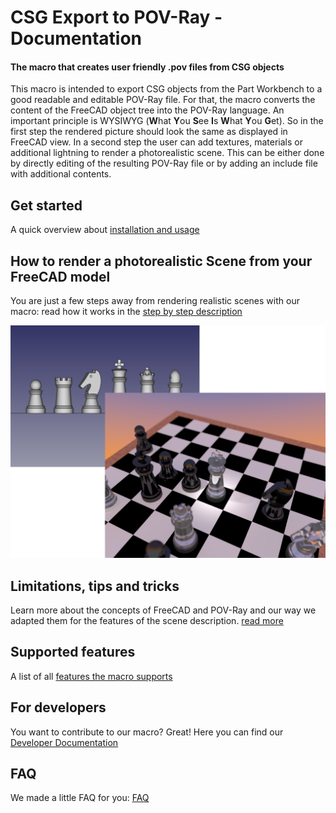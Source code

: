 # CSG Export to POV-Ray - Documentation
#### The macro that creates user friendly .pov files from CSG objects

This macro is intended to export CSG objects from the Part Workbench to a good readable and editable POV-Ray file. For that, the macro converts the content of the FreeCAD object tree into the POV-Ray language.
An important principle is WYSIWYG (**W**hat **Y**ou **S**ee **I**s **W**hat **Y**ou **G**et). So in the first step the rendered picture should look the same as displayed in FreeCAD view.
In a second step the user can add textures, materials or additional lightning to render a photorealistic scene.
This can be either done by directly editing of the resulting POV-Ray file or by adding an include file with additional contents.

## Get started

A quick overview about [installation and usage](user.md)

## How to render a photorealistic Scene from your FreeCAD model

You are just a few steps away from rendering realistic scenes with our macro: read how it works in the [step by step description](realistic.md)

![Step by step]( ./img/Chess/Chess_steps.png "Step by step from FreeCAD CSG Objects to a photorealistic POV-Ray scene")

## Limitations, tips and tricks

Learn more about the concepts of FreeCAD and POV-Ray and our way we adapted them for the features of the scene description. [read more](tipsAndTricks.md)

## Supported features

A list of all [features the macro supports](supported.md)

## For developers
You want to contribute to our macro? Great! Here you can find our [Developer Documentation](developer.md)

## FAQ
We made a little FAQ for you: [FAQ](FAQ.md)
